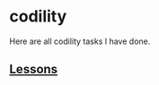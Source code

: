 # codility

Here are all codility tasks I have done.

## [Lessons](https://github.com/Jay-Liao/codility/blob/master/lessons.md)